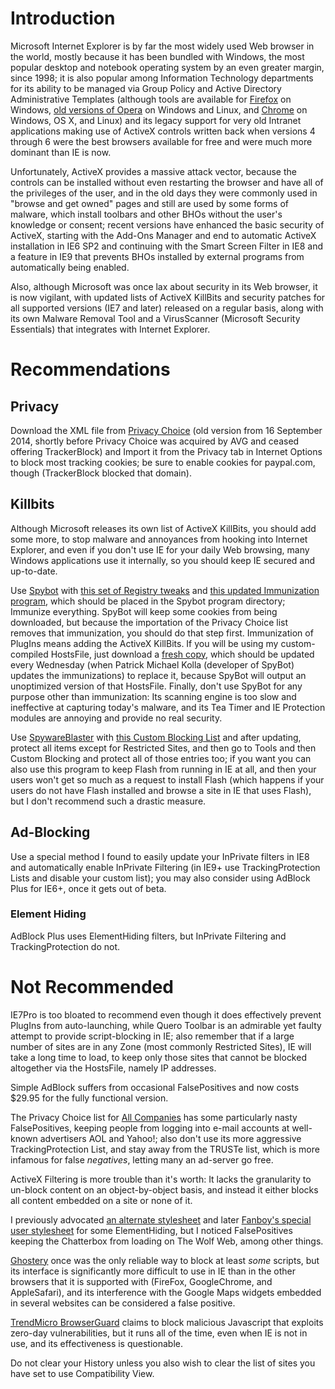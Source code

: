 # Introduction #
Microsoft Internet Explorer is by far the most widely used Web browser in the world, mostly because it has been bundled with Windows, the most popular desktop and notebook operating system by an even greater margin, since 1998; it is also popular among Information Technology departments for its ability to be managed via Group Policy and Active Directory Administrative Templates (although tools are available for [Firefox](http://sourceforge.net/projects/firefoxadm/) on Windows, [old versions of Opera](https://web.archive.org/web/20130302151640/http://www.opera.com/support/mastering/sysadmin/) on Windows and Linux, and [Chrome](https://www.google.com/support/a/bin/answer.py?answer=187945) on Windows, OS X, and Linux) and its legacy support for very old Intranet applications making use of ActiveX controls written back when versions 4 through 6 were the best browsers available for free and were much more dominant than IE is now.

Unfortunately, ActiveX provides a massive attack vector, because the controls can be installed without even restarting the browser and have all of the privileges of the user, and in the old days they were commonly used in "browse and get owned" pages and still are used by some forms of malware, which install toolbars and other BHOs without the user's knowledge or consent; recent versions have enhanced the basic security of ActiveX, starting with the Add-Ons Manager and end to automatic ActiveX installation in IE6 SP2 and continuing with the Smart Screen Filter in IE8 and a feature in IE9 that prevents BHOs installed by external programs from automatically being enabled.

Also, although Microsoft was once lax about security in its Web browser, it is now vigilant, with updated lists of ActiveX KillBits and security patches for all supported versions (IE7 and later) released on a regular basis, along with its own Malware Removal Tool and a VirusScanner (Microsoft Security Essentials) that integrates with Internet Explorer.

# Recommendations #
## Privacy ##
Download the XML file from [Privacy Choice](https://jansal.googlecode.com/svn/trunk/adblock/PrivacyChoice-TrackerBlock-No-Oversight-Companies.xml) (old version from 16 September 2014, shortly before Privacy Choice was acquired by AVG and ceased offering TrackerBlock) and Import it from the Privacy tab in Internet Options to block most tracking cookies; be sure to enable cookies for paypal.com, though (TrackerBlock blocked that domain).

## Killbits ##
Although Microsoft releases its own list of ActiveX KillBits, you should add some more, to stop malware and annoyances from hooking into Internet Explorer, and even if you don't use IE for your daily Web browsing, many Windows applications use it internally, so you should keep IE secured and up-to-date.

Use [Spybot](http://www.safer-networking.org/en/spybotsd/index.html) with [this set of Registry tweaks](https://jansal.googlecode.com/svn/trunk/adblock/SpybotTweaks.reg) and [this updated Immunization program](http://www.spybotupdates.com/updates/files/temp/SDImmunize.zip), which should be placed in the Spybot program directory; Immunize everything. SpyBot will keep some cookies from being downloaded, but because the importation of the Privacy Choice list removes that immunization, you should do that step first. Immunization of PlugIns means adding the ActiveX KillBits.
If you will be using my custom-compiled HostsFile, just download a [fresh copy](https://jansal.googlecode.com/svn/trunk/adblock/hosts), which should be updated every Wednesday (when Patrick Michael Kolla (developer of SpyBot) updates the immunizations) to replace it, because SpyBot will output an unoptimized version of that HostsFile.
Finally, don't use SpyBot for any purpose other than immunization: Its scanning engine is too slow and ineffective at capturing today's malware, and its Tea Timer and IE Protection modules are annoying and provide no real security.

Use [SpywareBlaster](http://www.brightfort.com/spywareblaster.html) with [this Custom Blocking List](http://koti.mbnet.fi/pattaya1/customblocking.txt) and after updating, protect all items except for Restricted Sites, and then go to Tools and then Custom Blocking and protect all of those entries too; if you want you can also use this program to keep Flash from running in IE at all, and then your users won't get so much as a request to install Flash (which happens if your users do not have Flash installed and browse a site in IE that uses Flash), but I don't recommend such a drastic measure.

## Ad-Blocking ##
Use a special method I found to easily update your InPrivate filters in IE8 and automatically enable InPrivate Filtering (in IE9+ use TrackingProtection Lists and disable your custom list); you may also consider using AdBlock Plus for IE6+, once it gets out of beta.

### Element Hiding ###
AdBlock Plus uses ElementHiding filters, but InPrivate Filtering and TrackingProtection do not.

# Not Recommended #
IE7Pro is too bloated to recommend even though it does effectively prevent PlugIns from auto-launching, while Quero Toolbar is an admirable yet faulty attempt to provide script-blocking in IE; also remember that if a large number of sites are in any Zone (most commonly Restricted Sites), IE will take a long time to load, to keep only those sites that cannot be blocked altogether via the HostsFile, namely IP addresses.

Simple AdBlock suffers from occasional FalsePositives and now costs $29.95 for the fully functional version.

The Privacy Choice list for [All Companies](http://www.privacychoice.org/trackerblock/all_companies) has some particularly nasty FalsePositives, keeping people from logging into e-mail accounts at well-known advertisers AOL and Yahoo!; also don't use its more aggressive TrackingProtection List, and stay away from the TRUSTe list, which is more infamous for false _negatives_, letting many an ad-server go free.

ActiveX Filtering is more trouble than it's worth: It lacks the granularity to un-block content on an object-by-object basis, and instead it either blocks all content embedded on a site or none of it.

I previously advocated [an alternate stylesheet](https://jansal.googlecode.com/svn/trunk/adblock/userContent.css)  and later [Fanboy's special user stylesheet](https://secure.fanboy.co.nz/opera/fanboy-adblocklist-elements-v4.css) for some ElementHiding, but I noticed FalsePositives keeping the Chatterbox from loading on The Wolf Web, among other things.

[Ghostery](http://www.ghostery.com/) once was the only reliable way to block at least _some_ scripts, but its interface is significantly more difficult to use in IE than in the other browsers that it is supported with (FireFox, GoogleChrome, and AppleSafari), and its interference with the Google Maps widgets embedded in several websites can be considered a false positive.

[TrendMicro BrowserGuard](http://free.antivirus.com/browser-guard/) claims to block malicious Javascript that exploits zero-day vulnerabilities, but it runs all of the time, even when IE is not in use, and its effectiveness is questionable.

Do not clear your History unless you also wish to clear the list of sites you have set to use Compatibility View.